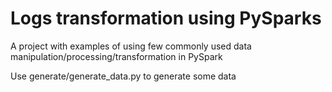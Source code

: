 # Logs transformation using PySparks


A project with examples of using few commonly used data manipulation/processing/transformation in PySpark

Use generate/generate_data.py to generate some data<br>
